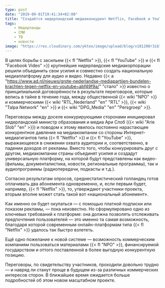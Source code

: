 ```yaml
---
type: post
date: "2019-09-01T19:41:34+02:00"
title: "Создаётся нидерландский медиаконкурент Netflix, Facebook и YouTube"
tags:
    - Нидерланды
    - СМИ
    - ТВ
    - новости
image: "https://res.cloudinary.com/yktoo/image/upload/blog/v181200r3ib72091.jpg"
---
```


В целях борьбы с засильем {{< fl "Netflix" >}}, {{< fl "YouTube" >}} и {{< fl "Facebook Video" >}} крупнейшие нидерландские медиакорпорации решили объединить свои усилия и совместно создать национальную медиаплатформу для аудио и видео. Недавно {{< a "https://www.ad.nl/nieuws/grote-nederlandse-mediapartijen-bundelen-krachten-tegen-netflix-en-youtube~abf49f9a/" "стало" >}} известно о принципиальной договорённости в результате переговоров, которые велись в тайне в течение года, между общественной {{< wiki "NPO" >}} и коммерческими {{< wiki "RTL_Nederland" "en" "RTL" >}}, {{< wiki "Talpa Network" "en" >}} и {{< wiki "DPG_Media" "en" "Persgroep" >}}.

<!--more-->

Переговоры между доселе конкурирующими сторонами инициировал нидерландский министр образования и медиа Ари Слоб ({{< wiki "Arie Slob" "en" >}}) и поводом к этому явилось постоянно нарастающее конкурентное давление на медиакомпании со стороны Интернет-медиагигантов типа {{< fl "Netflix" >}} и {{< fl "YouTube" >}}, выражающееся в снижении охвата аудитории и, соответственно, в падении доходов от рекламы. Вместо того, чтобы конкурировать друг с другом, медиакомпании страны объединят усилия и создадут универсальную платформу, на которой будут представлены как видео- (фильмы, документалистика, новости, региональные программы), так и аудиопрограммы (радиопередачи, подкасты и т.д.).

Согласно результатам опросов, среднестатистический голландец готов оплачивать два абонемента одновременно, и, если первым будет, например, {{< fl "Netflix" >}}, то, утверждают участники проекта, вторым вполне может стать такой вот «национальный абонемент».

Как именно он будет окупаться — с помощью платной подписки или показом рекламы, — пока неизвестно. Но сформулировано одно из ключевых требований к платформе: она должна позволять отслеживать предпочтения пользователей — это именно та самая возможность, благодаря которой современным онлайн-платформам типа {{< fl "Netflix" >}} удалось так быстро взлететь.

Ещё одно пожелание к новой системе — возможность коммерческим компаниям пользоваться материалами {{< fl "NPO" >}}, финансируемой государством и оттого поставленной в более выгодную конкурентную позицию.

Переговоры, по свидетельству участников, проходили довольно трудно — и навряд ли станут проще в будущем из-за различных коммерческих интересов сторон. В ближайшее время ожидается больше подробностей об этом новом масштабном проекте.